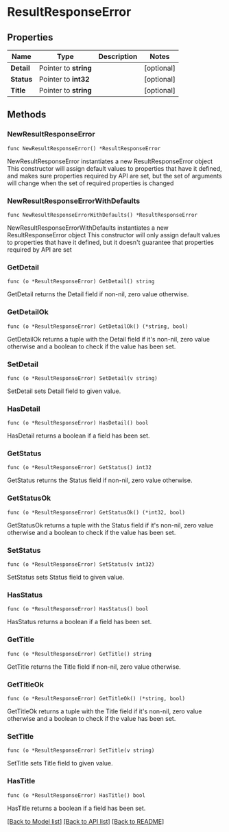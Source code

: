 # ResultResponseError

## Properties

Name | Type | Description | Notes
------------ | ------------- | ------------- | -------------
**Detail** | Pointer to **string** |  | [optional] 
**Status** | Pointer to **int32** |  | [optional] 
**Title** | Pointer to **string** |  | [optional] 

## Methods

### NewResultResponseError

`func NewResultResponseError() *ResultResponseError`

NewResultResponseError instantiates a new ResultResponseError object
This constructor will assign default values to properties that have it defined,
and makes sure properties required by API are set, but the set of arguments
will change when the set of required properties is changed

### NewResultResponseErrorWithDefaults

`func NewResultResponseErrorWithDefaults() *ResultResponseError`

NewResultResponseErrorWithDefaults instantiates a new ResultResponseError object
This constructor will only assign default values to properties that have it defined,
but it doesn't guarantee that properties required by API are set

### GetDetail

`func (o *ResultResponseError) GetDetail() string`

GetDetail returns the Detail field if non-nil, zero value otherwise.

### GetDetailOk

`func (o *ResultResponseError) GetDetailOk() (*string, bool)`

GetDetailOk returns a tuple with the Detail field if it's non-nil, zero value otherwise
and a boolean to check if the value has been set.

### SetDetail

`func (o *ResultResponseError) SetDetail(v string)`

SetDetail sets Detail field to given value.

### HasDetail

`func (o *ResultResponseError) HasDetail() bool`

HasDetail returns a boolean if a field has been set.

### GetStatus

`func (o *ResultResponseError) GetStatus() int32`

GetStatus returns the Status field if non-nil, zero value otherwise.

### GetStatusOk

`func (o *ResultResponseError) GetStatusOk() (*int32, bool)`

GetStatusOk returns a tuple with the Status field if it's non-nil, zero value otherwise
and a boolean to check if the value has been set.

### SetStatus

`func (o *ResultResponseError) SetStatus(v int32)`

SetStatus sets Status field to given value.

### HasStatus

`func (o *ResultResponseError) HasStatus() bool`

HasStatus returns a boolean if a field has been set.

### GetTitle

`func (o *ResultResponseError) GetTitle() string`

GetTitle returns the Title field if non-nil, zero value otherwise.

### GetTitleOk

`func (o *ResultResponseError) GetTitleOk() (*string, bool)`

GetTitleOk returns a tuple with the Title field if it's non-nil, zero value otherwise
and a boolean to check if the value has been set.

### SetTitle

`func (o *ResultResponseError) SetTitle(v string)`

SetTitle sets Title field to given value.

### HasTitle

`func (o *ResultResponseError) HasTitle() bool`

HasTitle returns a boolean if a field has been set.


[[Back to Model list]](../README.md#documentation-for-models) [[Back to API list]](../README.md#documentation-for-api-endpoints) [[Back to README]](../README.md)


